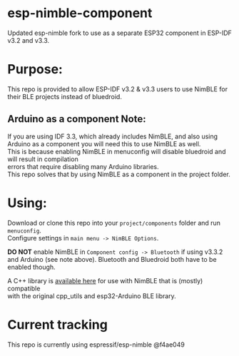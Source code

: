 # esp-nimble-component
Updated esp-nimble fork to use as a separate ESP32 component in ESP-IDF v3.2 and v3.3.  

# Purpose:
This repo is provided to allow ESP-IDF v3.2 & v3.3 users to use NimBLE for their BLE projects instead of bluedroid.  

## Arduino as a component Note:
If you are using IDF 3.3, which already includes NimBLE, and also using Arduino as a component you will need this to use NimBLE as well.  
This is because enabling NimBLE in menuconfig will disable bluedroid and will result in compilation  
errors that require disabling many Arduino libraries.  
This repo solves that by using NimBLE as a component in the project folder.  

# Using:
Download or clone this repo into your `project/components` folder and run `menuconfig`.  
Configure settings in `main menu -> NimBLE Options`.  
   
**DO NOT** enable NimBLE in `Component config -> Bluetooth` if using v3.3.2 and Arduino (see note above).
Bluetooth and Bluedroid both have to be enabled though.
   
A C++ library is [available here](https://github.com/h2zero/esp-nimble-cpp) for use with NimBLE that is (mostly) compatible  
with the original cpp_utils and esp32-Arduino BLE library.  
   
# Current tracking

This repo is currently using espressif/esp-nimble @f4ae049
